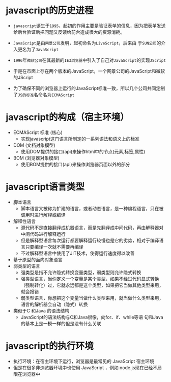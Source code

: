 # javascript的历史进程

* `javascript`诞生于`1995`，起初的作用主要是验证表单的信息，因为把表单发送给后台验证后把问题又反馈给前台造成很大的资源消耗。

* `JavaScript`是由`网景公司`发明，起初命名为`LiveScript`，后来由 于`SUN公司`的介入更名为了`JavaScript`
* `1996`年`微软公司`在其最新的`IE3浏览器`中引入了自己对`JavaScript`的实现`JScript`
* 于是在市面上存在两个版本的JavaScript，一个网景公司的JavaScript和微软的JScript
* 为了确保不同的浏览器上运行的JavaScript标准一致，所以几个公司共同定制了`JS的标准`名命名为`ECMAScript`



# javascript的构成（宿主环境）

* ECMAScript 标准    (核心)
  * 实现javascript这门语言所制定的一系列语法和语义上的标准
* DOM    (文档对象模型)
  * 使用DOM提供的接口(api)来操作html中的节点(元素,标签,属性)
* BOM    (浏览器对象模型)
  * 使用BOM提供的接口(api)来操作浏览器页面以外的部分



# javascript语言类型

* 脚本语言
  * 脚本语言又被称为扩建的语言，或者动态语言，是一种编程语言，只在被调用时进行解释或编译
* 解释性语言
  * 源代码不是直接翻译成机器语言，而是先翻译成中间代码，再由解释器对中间代码进行解释运行
  * 但是解释型语言每次运行都要解释运行较慢也是它的劣势，相对于编译语言只要编译一次就不需要再编译
  * 不过解释型语言中使用了JIT技术，使得运行速度得以改善 
* 基于原型的面向对象语言
* 弱类型的语言
  * 强类型是指不允许隐式转换变量类型，弱类型则允许隐式转换
  * 强类型语言，当你定义一个变量是某个类型，如果不经过代码显式转换（强制转化）过，它就永远都是这个类型，如果把它当做其他类型来用，就会报错
  * 弱类型语言，你想把这个变量当做什么类型来用，就当做什么类型来用，语言的解析器会自动（隐式）转换
* 类似于C 和Java 的语法结构 
  * JavaScript的语法结构与C和Java很像，向for、if、while等语 句和Java的基本上是一模一样的但是没有什么关联



# javascript的执行环境

* 执行环境：在宿主环境下运行，浏览器是最常见的 JavaScript 宿主环境
* 但是在很多非浏览器环境中也使用 JavaScript ，例如 node.js现在已经不局限在浏览器中
